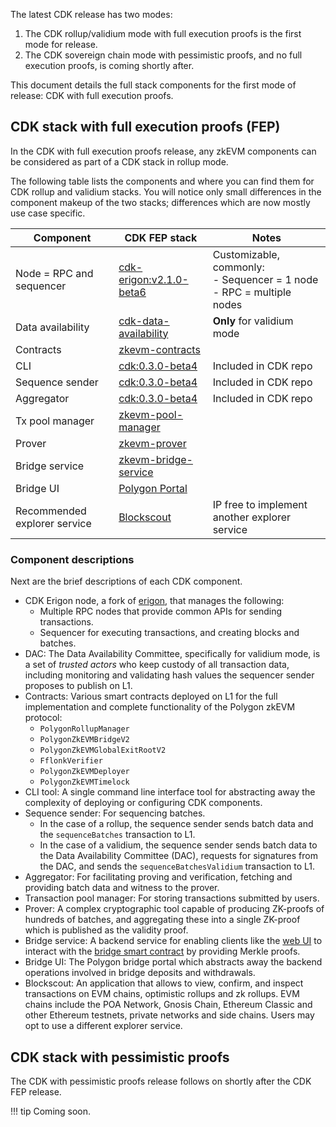 The latest CDK release has two modes:

1. The CDK rollup/validium mode with full execution proofs is the first mode for release.
2. The CDK sovereign chain mode with pessimistic proofs, and no full execution proofs, is coming shortly after.

This document details the full stack components for the first mode of release: CDK with full execution proofs.

## CDK stack with full execution proofs (FEP)

In the CDK with full execution proofs release, any zkEVM components can be considered as part of a CDK stack in rollup mode. 

The following table lists the components and where you can find them for CDK rollup and validium stacks. You will notice only small differences in the component makeup of the two stacks; differences which are now mostly use case specific.

| Component                                | CDK FEP stack                                                                         | Notes                                                       |
|------------------------------------------|------------------------------------------------------------------------------------------|-------------------------------------------------------------|
| Node = RPC and sequencer                 | <a href=https://github.com/0xPolygonHermez/cdk-erigon/releases/tag/v2.1.0-beta6>cdk-erigon:v2.1.0-beta6</a>                     | Customizable, commonly: <br/>- Sequencer = 1 node</br>- RPC = multiple nodes |
| Data availability                        | <a href=https://github.com/0xPolygon/cdk-data-availability>cdk-data-availability</a>     | **Only** for validium mode                                       |
| Contracts                                | <a href=https://github.com/0xPolygonHermez/zkevm-contracts>zkevm-contracts</a>           |                                                             |
| CLI                                      | <a href=https://github.com/0xPolygon/cdk/releases/tag/v0.3.0-beta4>cdk:0.3.0-beta4<a> |          Included in CDK repo                                                   |
| Sequence sender                          | <a href=https://github.com/0xPolygon/cdk/releases/tag/v0.3.0-beta4>cdk:0.3.0-beta4</a>                    |         Included in CDK repo                                                                    |
| Aggregator                               | <a href=https://github.com/0xPolygon/cdk/releases/tag/v0.3.0-beta4>cdk:0.3.0-beta4</a>                         |     Included in CDK repo                                                                        |
| Tx pool manager                          | <a href=https://github.com/0xPolygon/zkevm-pool-manager>  zkevm-pool-manager</a>                               |                                                             |
| Prover                                   | <a href=https://github.com/0xPolygonHermez/zkevm-prover>zkevm-prover</a>                 |                                                             |
| Bridge service                           | <a href=https://github.com/0xPolygonHermez/zkevm-bridge-service>zkevm-bridge-service</a> |                                                             |
| Bridge UI                                | <a href=https://portal.polygon.technology/>Polygon Portal</a>                            |                                                             |
| Recommended explorer service  | <a href=https://github.com/0xPolygonHermez/blockscout>Blockscout</a>                     | IP free to implement another explorer service           |

### Component descriptions

Next are the brief descriptions of each CDK component.

- CDK Erigon node, a fork of [erigon](https://github.com/ledgerwatch/erigon), that manages the following:
    - Multiple RPC nodes that provide common APIs for sending transactions.
    - Sequencer for executing transactions, and creating blocks and batches.
- DAC: The Data Availability Committee, specifically for validium mode, is a set of *trusted actors* who keep custody of all transaction data, including monitoring and validating hash values the sequencer sender proposes to publish on L1.
- Contracts: Various smart contracts deployed on L1 for the full implementation and complete functionality of the Polygon zkEVM protocol:
    - `PolygonRollupManager`
    - `PolygonZkEVMBridgeV2`
    - `PolygonZkEVMGlobalExitRootV2`
    - `FflonkVerifier`
    - `PolygonZkEVMDeployer`
    - `PolygonZkEVMTimelock`
- CLI tool: A single command line interface tool for abstracting away the complexity of deploying or configuring CDK components.
- Sequence sender: For sequencing batches.
    - In the case of a rollup, the sequence sender sends batch data and the `sequenceBatches` transaction to L1.
    - In the case of a validium, the sequence sender sends batch data to the Data Availability Committee (DAC), requests for signatures from the DAC, and sends the `sequenceBatchesValidium` transaction to L1.
- Aggregator: For facilitating proving and verification, fetching and providing batch data and witness to the prover.
- Transaction pool manager: For storing transactions submitted by users.
- Prover: A complex cryptographic tool capable of producing ZK-proofs of hundreds of batches, and aggregating these into a single ZK-proof which is published as the validity proof.
- Bridge service: A backend service for enabling clients like the [web UI](https://github.com/0xPolygonHermez/zkevm-bridge-ui) to interact with the [bridge smart contract](https://github.com/0xPolygonHermez/zkevm-contracts) by providing Merkle proofs.
- Bridge UI: The Polygon bridge portal which abstracts away the backend operations involved in bridge deposits and withdrawals.
- Blockscout: An application that allows to view, confirm, and inspect transactions on EVM chains, optimistic rollups and zk rollups. EVM chains include the POA Network, Gnosis Chain, Ethereum Classic and other Ethereum testnets, private networks and side chains. Users may opt to use a different explorer service.

## CDK stack with pessimistic proofs

The CDK with pessimistic proofs release follows on shortly after the CDK FEP release.

!!! tip 
    Coming soon.
